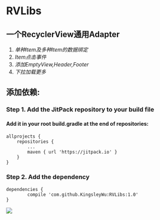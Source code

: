 # RVLibs

## 一个RecyclerView通用Adapter

1. *单种Item及多种Item的数据绑定*
2. *Item点击事件*
3. *添加EmptyView,Header,Footer*
4. *下拉加载更多*

## 添加依赖:

### Step 1. Add the JitPack repository to your build file

#### Add it in your root build.gradle at the end of repositories:
	
	allprojects {
		repositories {
			...
			maven { url 'https://jitpack.io' }
		}
	}
	
### Step 2. Add the dependency

	dependencies {
	        compile 'com.github.KingsleyWu:RVLibs:1.0'
	}

[![](https://jitpack.io/v/KingsleyWu/RVLibs.svg)](https://jitpack.io/#KingsleyWu/RVLibs) 